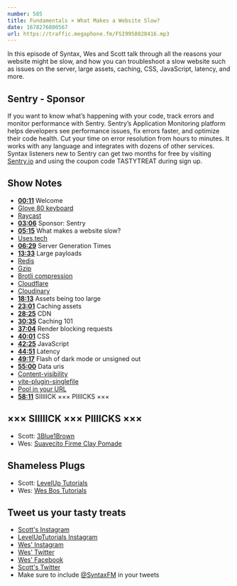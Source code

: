 ```yaml
---
number: 585
title: Fundamentals × What Makes a Website Slow?
date: 1678276800567
url: https://traffic.megaphone.fm/FSI9958828416.mp3
---
```


In this episode of Syntax, Wes and Scott talk through all the reasons your website might be slow, and how you can troubleshoot a slow website such as issues on the server, large assets, caching, CSS, JavaScript, latency, and more.

## Sentry  - Sponsor

If you want to know what’s happening with your code, track errors and monitor performance with Sentry. Sentry’s Application Monitoring platform helps developers see performance issues, fix errors faster, and optimize their code health. Cut your time on error resolution from hours to minutes. It works with any language and integrates with dozens of other services. Syntax listeners new to Sentry can get two months for  free by visiting [Sentry.io](https://sentry.io) and using the coupon code TASTYTREAT during sign up.

## Show Notes

* **[00:11](#t=00:11)** Welcome
* [Glove 80 keyboard](https://www.moergo.com/)
* [Raycast](https://www.raycast.com/)
* **[03:06](#t=03:06)** Sponsor: Sentry
* **[05:15](#t=05:15)** What makes a website slow?
* [Uses.tech](https://uses.tech/)
* **[06:29](#t=06:29)** Server Generation Times
* **[13:33](#t=13:33)** Large payloads
* [Redis](https://redis.io/)
* [Gzip](https://www.gnu.org/software/gzip/)
* [Brotli compression](https://en.wikipedia.org/wiki/Brotli)
* [Cloudflare](https://www.cloudflare.com/)
* [Cloudinary](https://cloudinary.com)
* **[18:13](#t=18:13)** Assets being too large
* **[23:01](#t=23:01)** Caching assets
* **[28:25](#t=28:25)** CDN
* **[30:35](#t=30:35)** Caching 101
* **[37:04](#t=37:04)** Render blocking requests
* **[40:01](#t=40:01)** CSS
* **[42:25](#t=42:25)** JavaScript
* **[44:51](#t=44:51)** Latency
* **[49:17](#t=49:17)** Flash of dark mode or unsigned out
* **[55:00](#t=55:00)** Data uris
* [Content-visibility](https://developer.mozilla.org/en-US/docs/Web/CSS/content-visibility)
* [vite-plugin-singlefile](https://www.npmjs.com/package/vite-plugin-singlefile)
* [Pool in your URL](https://wesbos.com/pool-in-your-url)
* **[58:11](#t=58:11)** SIIIIICK ××× PIIIICKS ×××

## ××× SIIIIICK ××× PIIIICKS ×××

* Scott: [3Blue1Brown](https://www.youtube.com/@3blue1brown)
* Wes: [Suavecito Firme Clay Pomade](https://suavecito.com/products/firme-clay-pomade)

## Shameless Plugs

* Scott: [LevelUp Tutorials](https://levelup.video)
* Wes: [Wes Bos Tutorials](https://wesbos.com/courses)

## Tweet us your tasty treats

* [Scott's Instagram](https://www.instagram.com/stolinski/)
* [LevelUpTutorials Instagram](https://www.instagram.com/LevelUpTutorials/)
* [Wes' Instagram](https://www.instagram.com/wesbos/)
* [Wes' Twitter](https://twitter.com/wesbos)
* [Wes' Facebook](https://www.facebook.com/wesbos.developer)
* [Scott's Twitter](https://twitter.com/stolinski)
* Make sure to include [@SyntaxFM](https://twitter.com/SyntaxFM) in your tweets
